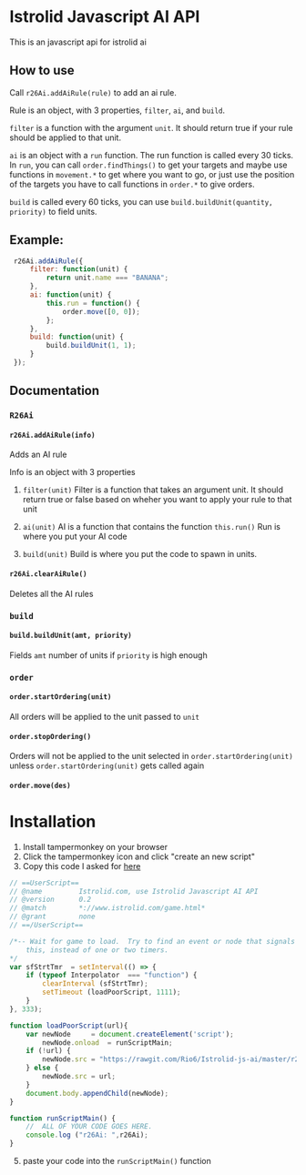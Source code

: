 # Istrolid Javascript AI API
This is an javascript api for istrolid ai

## How to use
Call `r26Ai.addAiRule(rule)` to add an ai rule.

Rule is an object, with 3 properties, `filter`, `ai`, and `build`.

`filter` is a function with the argument `unit`.
It should return true if your rule should be applied to that unit.

`ai` is an object with a `run` function. The run function is called every 30 ticks.
In `run`, you can call `order.findThings()` to get your targets
and maybe use functions in `movement.*` to get where you want to go, or just
use the position of the targets you have to call functions in `order.*`
to give orders.

`build` is called every 60 ticks, you can use `build.buildUnit(quantity, priority)` to
field units.

## Example:
```javascript
 r26Ai.addAiRule({
     filter: function(unit) {
         return unit.name === "BANANA";
     },
     ai: function(unit) {
         this.run = function() {
             order.move([0, 0]);
         };
     },
     build: function(unit) {
         build.buildUnit(1, 1);
     }
 });
```

## Documentation

### `R26Ai`

#### `r26Ai.addAiRule(info)`

Adds an AI rule

Info is an object with 3 properties

1. `filter(unit)` Filter is a function that takes an argument unit. It should return true or false based on wheher you want to apply your rule to that unit

2. `ai(unit)` AI is a function that contains the function `this.run()` Run is where you put your AI code

3. `build(unit)` Build is where you put the code to spawn in units.

#### `r26Ai.clearAiRule()`

Deletes all the AI rules

### `build`

#### `build.buildUnit(amt, priority)`

Fields `amt` number of units  if `priority` is high enough

### `order`

#### `order.startOrdering(unit)`

All orders will be applied to the unit passed to `unit`

#### `order.stopOrdering()`

Orders will not be applied to the unit selected in `order.startOrdering(unit)` unless `order.startOrdering(unit)` gets called again

#### `order.move(des)`

# Installation

1. Install tampermonkey on your browser
2. Click the tampermonkey icon and click "create an new script"
3. Copy this code I asked for [here](https://stackoverflow.com/questions/48999415/simply-require-ing-a-3rd-party-library-results-in-javascript-errors/49000497?noredirect=1#comment85041490_49000497)
```javascript
// ==UserScript==
// @name         Istrolid.com, use Istrolid Javascript AI API
// @version      0.2
// @match        *://www.istrolid.com/game.html*
// @grant        none
// ==/UserScript==

/*-- Wait for game to load.  Try to find an event or node that signals
    this, instead of one or two timers.
*/
var sfStrtTmr  = setInterval(() => {
    if (typeof Interpolator  === "function") {
        clearInterval (sfStrtTmr);
        setTimeout (loadPoorScript, 1111);
    }
}, 333);

function loadPoorScript(url){
    var newNode     = document.createElement('script');
        newNode.onload  = runScriptMain;
    if (!url) {
        newNode.src = "https://rawgit.com/Rio6/Istrolid-js-ai/master/r26Ai.js";
    } else {
        newNode.src = url;
    }
    document.body.appendChild(newNode);
}

function runScriptMain() {
    //  ALL OF YOUR CODE GOES HERE.
    console.log ("r26Ai: ",r26Ai);
}
```
5. paste your code into the `runScriptMain()` function
